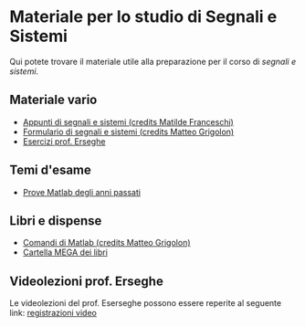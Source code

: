 # Materiale per lo studio di Segnali e Sistemi

Qui potete trovare il materiale utile alla preparazione per il corso di _segnali e sistemi_.

## Materiale vario
- [Appunti di segnali e sistemi (credits Matilde Franceschi)](</Dati/Studio/II_Anno/S&S/Materiale_vario/Appunti di segnali e sistemi (credits Matilde Franceschi).pdf>)
- [Formulario di segnali e sistemi (credits Matteo Grigolon)](/Dati/Studio/II_Anno/S&S/Materiale_vario/Formulario%20completo%20segnali%20e%20sistemi%20(credits%20Matteo%20Grigolon).pdf)
- [Esercizi prof. Erseghe](/Dati/Studio/II_Anno/S&S/Materiale_vario/Esercizi_Erseghe)

## Temi d'esame
- [Prove Matlab degli anni passati](/Dati/Studio/II_Anno/S&S/Temi_d'esame/Prove_Matlab)

## Libri e dispense
- [Comandi di Matlab (credits Matteo Grigolon)](/Dati/Studio/II_Anno/S&S/Libri_e_dispense/Dispensa%20di%20Matlab%20segnali%20e%20sistemi%20(credits%20Matteo%20Grigolon).pdf)
- [Cartella MEGA dei libri](https://mega.nz/folder/UoFGlY5S#oEVruDxA9Xnk5nulPOrXMw/folder/It0FXDKb)

## Videolezioni prof. Erseghe
Le videolezioni del prof. Eserseghe possono essere reperite al seguente link: [registrazioni video](https://drive.google.com/drive/folders/1r8hCEMVF28S5iHYNOSL0z50OHtfRiQTK?usp=sharing)

